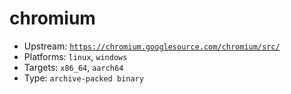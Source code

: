 # chromium
- Upstream: [`https://chromium.googlesource.com/chromium/src/`](https://chromium.googlesource.com/chromium/src/)
- Platforms: `linux`, `windows`
- Targets: `x86_64`, `aarch64`
- Type: `archive-packed binary`
